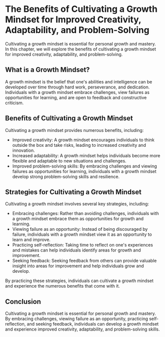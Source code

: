 The Benefits of Cultivating a Growth Mindset for Improved Creativity, Adaptability, and Problem-Solving
================================================================================================================================================

Cultivating a growth mindset is essential for personal growth and mastery. In this chapter, we will explore the benefits of cultivating a growth mindset for improved creativity, adaptability, and problem-solving.

What is a Growth Mindset?
-------------------------

A growth mindset is the belief that one's abilities and intelligence can be developed over time through hard work, perseverance, and dedication. Individuals with a growth mindset embrace challenges, view failures as opportunities for learning, and are open to feedback and constructive criticism.

Benefits of Cultivating a Growth Mindset
----------------------------------------

Cultivating a growth mindset provides numerous benefits, including:

* Improved creativity: A growth mindset encourages individuals to think outside the box and take risks, leading to increased creativity and innovation.
* Increased adaptability: A growth mindset helps individuals become more flexible and adaptable to new situations and challenges.
* Improved problem-solving skills: By embracing challenges and viewing failures as opportunities for learning, individuals with a growth mindset develop strong problem-solving skills and resilience.

Strategies for Cultivating a Growth Mindset
-------------------------------------------

Cultivating a growth mindset involves several key strategies, including:

* Embracing challenges: Rather than avoiding challenges, individuals with a growth mindset embrace them as opportunities for growth and learning.
* Viewing failure as an opportunity: Instead of being discouraged by failure, individuals with a growth mindset view it as an opportunity to learn and improve.
* Practicing self-reflection: Taking time to reflect on one's experiences and mistakes can help individuals identify areas for growth and improvement.
* Seeking feedback: Seeking feedback from others can provide valuable insight into areas for improvement and help individuals grow and develop.

By practicing these strategies, individuals can cultivate a growth mindset and experience the numerous benefits that come with it.

Conclusion
----------

Cultivating a growth mindset is essential for personal growth and mastery. By embracing challenges, viewing failure as an opportunity, practicing self-reflection, and seeking feedback, individuals can develop a growth mindset and experience improved creativity, adaptability, and problem-solving skills.

